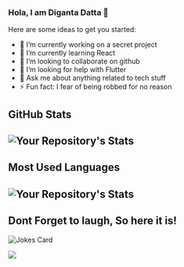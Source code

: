### Hola, I am Diganta Datta 👋

Here are some ideas to get you started:

- 🔭 I’m currently working on a secret project
- 🌱 I’m currently learning React
- 👯 I’m looking to collaborate on github
- 🤔 I’m looking for help with Flutter
- 💬 Ask me about anything related to tech stuff
- ⚡ Fun fact: I fear of being robbed for no reason 

## GitHub Stats
![Your Repository's Stats](https://github-readme-stats.vercel.app/api?username=digantadatta&show_icons=true&theme=blue-green)
--------------------------------------------------------------------
## Most Used Languages
![Your Repository's Stats](https://github-readme-stats.vercel.app/api/top-langs/?username=digantadatta&theme=blue-green)
--------------------------------------------------------------------
## Dont Forget to laugh, So here it is!
![Jokes Card](https://readme-jokes.vercel.app/api)

<img src="https://komarev.com/ghpvc/?username=digantadatta"/>
